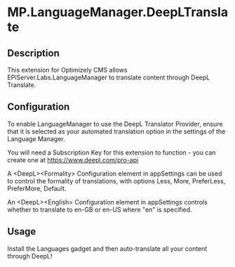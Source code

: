 # MP.LanguageManager.DeepLTranslate

## Description

This extension for Optimizely CMS allows EPiServer.Labs.LanguageManager to translate content through DeepL Translate.

## Configuration

To enable LanguageManager to use the DeepL Translator Provider, ensure that it is selected as your automated translation option in the settings of the Language Manager.

You will need a Subscription Key for this extension to function - you can create one at https://www.deepl.com/pro-api

A &lt;DeepL&gt;&lt;Formality&gt; Configuration element in appSettings can be used to control the formality of translations, with options Less, More, PreferLess, PreferMore, Default.

An &lt;DeepL&gt;&lt;English&gt; Configuration element in appSettings controls whether to translate to en-GB or en-US where "en" is specified.

## Usage

Install the Languages gadget and then auto-translate all your content through DeepL!


